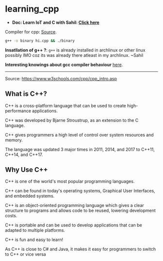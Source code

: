 # learning_cpp

- **Doc: Learn IoT and C with Sahil: [Click here](https://docs.google.com/document/d/1lN2vAJOs3Y2MBMWyNfH0RZHajUYMwEZD_Tl9QI1fssM/edit#heading=h.2y4mxxwdk1xh)**

Compiler for cpp: [Source](https://stackoverflow.com/a/7005723/10012446).

```bash
g++ -o binary hi.cpp && ./binary
```

**Insatllation of g++ ?**: `g++` is already installed in archlinux or other linux possibly IMO coz its was already there atleast in my archlinux. ~Sahil

**Interesting knowings about gcc compiler behaviour** [here](https://unix.stackexchange.com/a/34659/504112).

---

Source: https://www.w3schools.com/cpp/cpp_intro.asp

## What is C++?

C++ is a cross-platform language that can be used to create high-performance applications.

C++ was developed by Bjarne Stroustrup, as an extension to the C language.

C++ gives programmers a high level of control over system resources and memory.

The language was updated 3 major times in 2011, 2014, and 2017 to C++11, C++14, and C++17.

## Why Use C++

C++ is one of the world's most popular programming languages.

C++ can be found in today's operating systems, Graphical User Interfaces, and embedded systems.

C++ is an object-oriented programming language which gives a clear structure to programs and allows code to be reused, lowering development costs.

C++ is portable and can be used to develop applications that can be adapted to multiple platforms.

C++ is fun and easy to learn!

As C++ is close to C# and Java, it makes it easy for programmers to switch to C++ or vice versa
